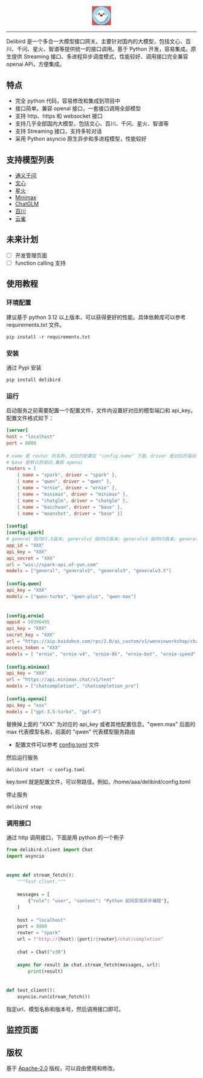 <div align="center">
  <picture>
    <img alt="Delibird" src="images/describe.png" width=10%>
  </picture>
</div>

---
Delibird 是一个多合一大模型接口网关。主要针对国内的大模型，包括文心、百川、千问、星火、智谱等提供统一的接口调用。基于 Python 开发，容易集成。原生提供 Streaming 接口、多进程异步调度模式，性能较好、调用接口完全兼容 openai APi，方便集成。

## 特点

- 完全 python 代码，容易修改和集成到项目中
- 接口简单。兼容 openai 接口，一套接口调用全部模型
- 支持 http、https 和 websocket 接口
- 支持几乎全部国内大模型，包括文心、百川、千问、星火、智谱等
- 支持 Streaming 接口，支持多轮对话
- 采用 Python asyncio 原生异步和多进程模型，性能较好

## 支持模型列表

- [通义千问](https://dashscope.console.aliyun.com/model)
- [文心](https://cloud.baidu.com/product/wenxinworkshop)
- [星火](https://xinghuo.xfyun.cn/sparkapi)
- [Minimax](https://api.minimax.chat/)
- [ChatGLM](https://open.bigmodel.cn/dev/api)
- [百川](https://www.baichuan-ai.com/home)
- [云雀](https://www.volcengine.com/product/yunque)

## 未来计划
- [ ] 开发管理页面
- [ ] function calling 支持

## 使用教程

### 环境配置

建议基于 python 3.12 以上版本，可以获得更好的性能。具体依赖库可以参考 requirements.txt 文件。

~~~shell
pip install -r requirements.txt
~~~

### 安装

通过 Pypi 安装

~~~shell
pip install delibird
~~~

### 运行

启动服务之前需要配置一个配置文件，文件内设置好对应的模型端口和 api_key。配置文件格式如下：

```toml
[server]
host = "localhost"
port = 8000

# name 是 router 的名称，对应的配置在 "config.name" 下面。driver 是对应的驱动名称。
# base 是默认的驱动,兼容 openai
routers = [
    { name = "spark", driver = "spark" },
    { name = "qwen", driver = "qwen" },
    { name = "ernie", driver = "ernie" },
    { name = "minimax", driver = "minimax" },
    { name = "chatglm", driver = "chatglm" },
    { name = "baichuan", driver = "base" },
    { name = "moonshot", driver = "base" }]

[config]
[config.spark]
# general 指向V1.5版本; generalv2 指向V2版本; generalv3 指向V3版本; generalv3.5 指向V3.5版本;
app_id = "XXX"
api_key = "XXX"
api_secret = "XXX"
url = "wss://spark-api.xf-yun.com"
models = ["general", "generalv2", "generalv3", "generalv3.5"]

[config.qwen]
api_key = "XXX"
models = ["qwen-turbo", "qwen-plus", "qwen-max"]


[config.ernie]
appid = 50396495
api_key = "XXX"
secret_key = "XXX"
url = "https://aip.baidubce.com/rpc/2.0/ai_custom/v1/wenxinworkshop/chat"
access_token = "XXX"
models = [ "ernie", "ernie-v4", "ernie-8k", "ernie-bot", "ernie-speed", "ernie-bot-turbo"]

[config.minimax]
api_key = "XXX"
url = "https://api.minimax.chat/v1/text"
models = ["chatcompletion", "chatcompletion_pro"]

[config.openai]
api_key = "xxx"
models = ["gpt-3.5-turbo", "gpt-4"]
```

替换掉上面的 "XXX" 为对应的 api_key 或者其他配置信息。"qwen.max" 后面的 max 代表模型名称，前面的 "qwen" 代表模型服务路由

- 配置文件可以参考 [config.toml](./examples/config.toml) 文件

然后运行服务

```shell
delibird start -c config.toml
```
key.toml 就是配置文件，可以带路径。例如，/home/aaa/delibird/config.toml

停止服务

```shell
delibird stop
```

### 调用接口
通过 http 调用接口，下面是用 python 的一个例子

```python
from delibird.client import Chat
import asyncio


async def stream_fetch():
    """Test client."""

    messages = [
        {"role": "user", "content": "Python 如何实现异步编程"},
    ]

    host = "localhost"
    port = 8000
    router = "spark"
    url = f"http://{host}:{port}/{router}/chat/completion"

    chat = Chat("v30")

    async for result in chat.stream_fetch(messages, url):
        print(result)


def test_client():
    asyncio.run(stream_fetch())
```

指定url、模型名称和版本号，然后调用接口即可。

## 监控页面



## 版权
基于 [Apache-2.0](LICENSE) 版权，可以自由使用和修改。
